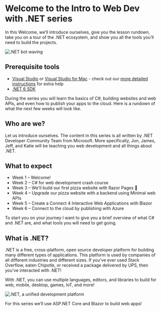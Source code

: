 # Welcome to the Intro to Web Dev with .NET series
In this Welcome, we’ll introduce ourselves, give you the lesson rundown, take you on a tour of the .NET ecosystem, and show you all the tools you’ll need to build the projects. 

![.NET bot waving](../images/dotnet-bot.svg)

## Prerequisite tools
- [Visual Studio](https://aka.ms/WebLearningSeries-git-vsDownload) or [Visual Studio for Mac](https://aka.ms/WebLearningSeries-git-vsmacDownload) - check out our [more detailed instructions](/1-welcome/how-to-install-vs.md) for extra help 
- [.NET 6 SDK](https://aka.ms/WebLearningSeries-git-dotnetDownload)

During the series you will learn the basics of C#, building websites and web APIs, and even how to publish your apps to the cloud. Here is a rundown of what the next few weeks will look like. 

## Who are we?
Let us introduce ourselves. The content in this series is all written by .NET Developer Community Team from Microsoft. More specifically, Jon, James, Jeff, and Katie will be teaching you web development and all things about .NET. 

## What to expect
- Week 1 – Welcome!  
- Week 2 – C# for web development crash course 
- Week 3 – We'll build our first pizza website with Razor Pages 🍕 
- Week 4 – Upgrade our pizza website with a backend using Minimal web APIs 
- Week 5 – Create a Connect 4 Interactive Web Applications with Blazor 
- Week 6 – Connect to the cloud by publishing with Azure 

To start you on your journey I want to give you a brief overview of what C# and .NET are, and what tools you will need to get going. 

## What is .NET? 
.NET is a free, cross-platform, open source developer platform for building many different types of applications. This platform is used by companies of all different industries and different sizes. If you’ve ever used Stack Overflow, eaten Chipotle, or received a package delivered by UPS, then you’ve interacted with .NET! 

With .NET, you can use multiple languages, editors, and libraries to build for web, mobile, desktop, games, IoT, and more! 

![.NET, a unified development platform](../images/what-is-dotnet.png)

For this series we’ll use ASP.NET Core and Blazor to build web apps! 
